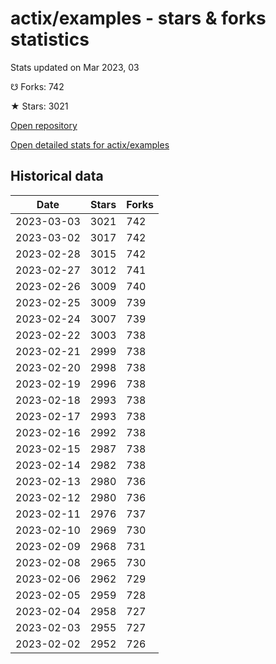 # actix/examples - stars & forks statistics

Stats updated on Mar 2023, 03

☋ Forks: 742

★ Stars: 3021

[Open repository](https://github.com/actix/examples)

[Open detailed stats for actix/examples](https://reviewgithub.com/rep/actix/examples)

## Historical data
| Date | Stars | Forks |
|------|-------|-------|
| 2023-03-03 | 3021 | 742 | 
| 2023-03-02 | 3017 | 742 | 
| 2023-02-28 | 3015 | 742 | 
| 2023-02-27 | 3012 | 741 | 
| 2023-02-26 | 3009 | 740 | 
| 2023-02-25 | 3009 | 739 | 
| 2023-02-24 | 3007 | 739 | 
| 2023-02-22 | 3003 | 738 | 
| 2023-02-21 | 2999 | 738 | 
| 2023-02-20 | 2998 | 738 | 
| 2023-02-19 | 2996 | 738 | 
| 2023-02-18 | 2993 | 738 | 
| 2023-02-17 | 2993 | 738 | 
| 2023-02-16 | 2992 | 738 | 
| 2023-02-15 | 2987 | 738 | 
| 2023-02-14 | 2982 | 738 | 
| 2023-02-13 | 2980 | 736 | 
| 2023-02-12 | 2980 | 736 | 
| 2023-02-11 | 2976 | 737 | 
| 2023-02-10 | 2969 | 730 | 
| 2023-02-09 | 2968 | 731 | 
| 2023-02-08 | 2965 | 730 | 
| 2023-02-06 | 2962 | 729 | 
| 2023-02-05 | 2959 | 728 | 
| 2023-02-04 | 2958 | 727 | 
| 2023-02-03 | 2955 | 727 | 
| 2023-02-02 | 2952 | 726 | 

